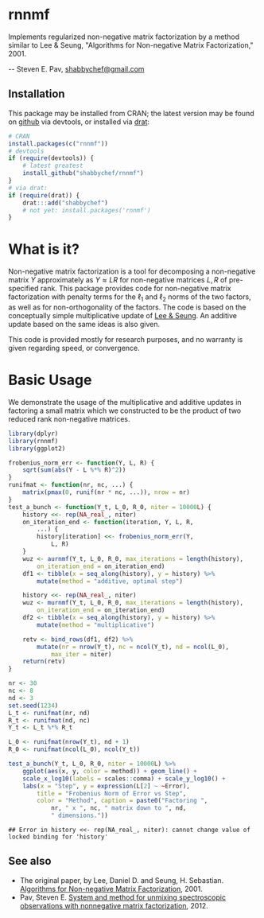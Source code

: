 

# rnnmf



Implements regularized non-negative matrix factorization by a method similar to 
Lee & Seung, "Algorithms for Non-negative Matrix Factorization," 2001.

-- Steven E. Pav, shabbychef@gmail.com

## Installation

This package may be installed from CRAN; the latest version may be
found on [github](https://github.com/shabbychef/rnnmf "rnnmf")
via devtools, or installed via [drat](https://github.com/eddelbuettel/drat "drat"):


``` r
# CRAN
install.packages(c("rnnmf"))
# devtools
if (require(devtools)) {
    # latest greatest
    install_github("shabbychef/rnnmf")
}
# via drat:
if (require(drat)) {
    drat:::add("shabbychef")
    # not yet: install.packages('rnnmf')
}
```

# What is it?

Non-negative matrix factorization is a tool for decomposing a non-negative
matrix $Y$ approximately as $Y \approx L R$ for non-negative matrices $L, R$ of
pre-specified rank.
This package provides code for non-negative matrix factorization with penalty
terms for the $\ell_1$ and $\ell_2$ norms of the two factors, as well as
for non-orthogonality of the factors.
The code is based on the conceptually simple multiplicative update of 
[Lee & Seung](http://papers.nips.cc/paper/2861-algorithms-for-non-negative-matrix-factorization.pdf).
An additive update based on the same ideas is also given.

This code is provided mostly for research purposes, and no warranty is given
regarding speed, or convergence.



# Basic Usage

We demonstrate the usage of the multiplicative and additive updates in
factoring a small matrix which we constructed to be the product of two
reduced rank non-negative matrices.


``` r
library(dplyr)
library(rnnmf)
library(ggplot2)

frobenius_norm_err <- function(Y, L, R) {
    sqrt(sum(abs(Y - L %*% R)^2))
}
runifmat <- function(nr, nc, ...) {
    matrix(pmax(0, runif(nr * nc, ...)), nrow = nr)
}
test_a_bunch <- function(Y_t, L_0, R_0, niter = 10000L) {
    history <<- rep(NA_real_, niter)
    on_iteration_end <- function(iteration, Y, L, R,
        ...) {
        history[iteration] <<- frobenius_norm_err(Y,
            L, R)
    }
    wuz <- aurnmf(Y_t, L_0, R_0, max_iterations = length(history),
        on_iteration_end = on_iteration_end)
    df1 <- tibble(x = seq_along(history), y = history) %>%
        mutate(method = "additive, optimal step")

    history <<- rep(NA_real_, niter)
    wuz <- murnmf(Y_t, L_0, R_0, max_iterations = length(history),
        on_iteration_end = on_iteration_end)
    df2 <- tibble(x = seq_along(history), y = history) %>%
        mutate(method = "multiplicative")

    retv <- bind_rows(df1, df2) %>%
        mutate(nr = nrow(Y_t), nc = ncol(Y_t), nd = ncol(L_0),
            max_iter = niter)
    return(retv)
}

nr <- 30
nc <- 8
nd <- 3
set.seed(1234)
L_t <- runifmat(nr, nd)
R_t <- runifmat(nd, nc)
Y_t <- L_t %*% R_t

L_0 <- runifmat(nrow(Y_t), nd + 1)
R_0 <- runifmat(ncol(L_0), ncol(Y_t))

test_a_bunch(Y_t, L_0, R_0, niter = 10000L) %>%
    ggplot(aes(x, y, color = method)) + geom_line() +
    scale_x_log10(labels = scales::comma) + scale_y_log10() +
    labs(x = "Step", y = expression(L[2] ~ ~Error),
        title = "Frobenius Norm of Error vs Step",
        color = "Method", caption = paste0("Factoring ",
            nr, " x ", nc, " matrix down to ", nd,
            " dimensions."))
```

```
## Error in history <<- rep(NA_real_, niter): cannot change value of locked binding for 'history'
```


## See also

* The original paper, by Lee, Daniel D. and Seung, H. Sebastian.
	[Algorithms for Non-negative Matrix Factorization](http://papers.nips.cc/paper/1861-algorithms-for-non-negative-matrix-factorization.pdf), 2001.
* Pav, Steven E. [System and method for unmixing spectroscopic observations with nonnegative matrix factorization](https://patentscope.wipo.int/search/en/detail.jsf?docId=US42758160), 2012.

